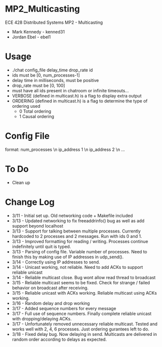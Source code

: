 MP2_Multicasting
================

ECE 428 Distributed Systems MP2 - Multicasting

- Mark Kennedy - kenned31
- Jordan Ebel  - ebel1

Usage
=====
- ./chat config_file delay_time drop_rate id
- ids must be [0, num_processes-1]
- delay time in milliseconds, must be positive
- drop_rate must be [0, 100]
- must have all ids present in chatroom or infinite timeouts...
- VERBOSE (defined in multicast.h) is a flag to display extra output
- ORDERING (defined in multicast.h) is a flag to determine the type of ordering used
    - 0 Total ordering
    - 1 Causal ordering

Config File
===========
format:
    num_processes \n
    ip_address 1 \n
    ip_address 2 \n 
    ...

To Do
======
- Clean up

Change Log
==========

- 3/11 - Initial set up.  Old networking code + Makefile included
- 3/13 - Updated networking to fix freeaddrinfo() bug as well as add support beyond localhost 
- 3/13 - Support for talking between multiple processes.  Currently hardcoded to 2 processes and 2 messages. Run with ids 0 and 1.
- 3/13 - Improved formatting for reading / writing.  Processes continue indefinitely until quit is typed.
- 3/13 - Parsing of config file.  Variable number of processes. Need to finish this by making use of IP addresses in udp_send().
- 3/14 - Correctly using IP addresses to send.
- 3/14 - Unicast working, not reliable.  Need to add ACKs to support reliable unicast
- 3/14 - Reliable multicast close.  Bug wont allow read thread to broadcast
- 3/15 - Reliable multicast seems to be fixed.  Check for strange / failed behavior on broadcast after receiving.
- 3/15 - Reliable unicast with ACKs working.  Reliable multicast using ACKs working.
- 3/16 - Random delay and drop working
- 3/17 - Added sequence numbers for every message
- 3/17 - Full use of sequence numbers.  Finally complete reliable unicast with dropping/delaying ACKs.
- 3/17 - Unfortunately removed unnecessary reliable multicast. Tested and works well with 2, 4, 6 processes.  Just ordering gurantees left to do.
- 3/18 - Fixed delay bug.  Now delaying in send.  Multicasts are delivered in random order according to delays as expected.

